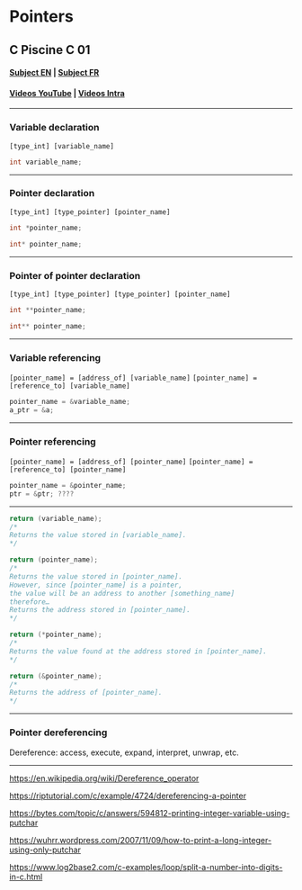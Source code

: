 # Pointers

## C Piscine C 01

#### [Subject EN](https://cdn.intra.42.fr/pdf/pdf/58307/en.subject.pdf) | [Subject FR](https://cdn.intra.42.fr/pdf/pdf/58308/fr.subject.pdf)
#### [Videos YouTube](https://www.youtube.com/playlist?list=PLVQYiy6xNUxytsXWxZx6odBJMbRktIHTs) | [Videos Intra](https://elearning.intra.42.fr/notions/c-piscine-c-01/subnotions)

---
### Variable declaration
`[type_int] [variable_name]`
```c
int variable_name;
```

---
### Pointer declaration
`[type_int] [type_pointer] [pointer_name]`
```c
int *pointer_name;
```
```c
int* pointer_name;
```

---
### Pointer of pointer declaration
`[type_int] [type_pointer] [type_pointer] [pointer_name]`
```c
int **pointer_name;
```
```c
int** pointer_name;
```

---
### Variable referencing
`[pointer_name] = [address_of] [variable_name]`
`[pointer_name] = [reference_to] [variable_name]`
```c
pointer_name = &variable_name;
a_ptr = &a;
```

---
### Pointer referencing
`[pointer_name] = [address_of] [pointer_name]`
`[pointer_name] = [reference_to] [pointer_name]`
```c
pointer_name = &pointer_name;
ptr = &ptr; ????
```

---
```c
return (variable_name);
/*
Returns the value stored in [variable_name].
*/
```
```c
return (pointer_name);
/*
Returns the value stored in [pointer_name].
However, since [pointer_name] is a pointer,
the value will be an address to another [something_name]
therefore…
Returns the address stored in [pointer_name].
*/
```
```c
return (*pointer_name);
/*
Returns the value found at the address stored in [pointer_name].
*/
```
```c
return (&pointer_name);
/*
Returns the address of [pointer_name].
*/
```

---
### Pointer dereferencing
Dereference: access, execute, expand, interpret, unwrap, etc.

---
https://en.wikipedia.org/wiki/Dereference_operator

https://riptutorial.com/c/example/4724/dereferencing-a-pointer

https://bytes.com/topic/c/answers/594812-printing-integer-variable-using-putchar

https://wuhrr.wordpress.com/2007/11/09/how-to-print-a-long-integer-using-only-putchar

https://www.log2base2.com/c-examples/loop/split-a-number-into-digits-in-c.html
